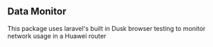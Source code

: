 ## Data Monitor ##
This package uses laravel's built in Dusk browser testing to monitor network usage in a Huawei router